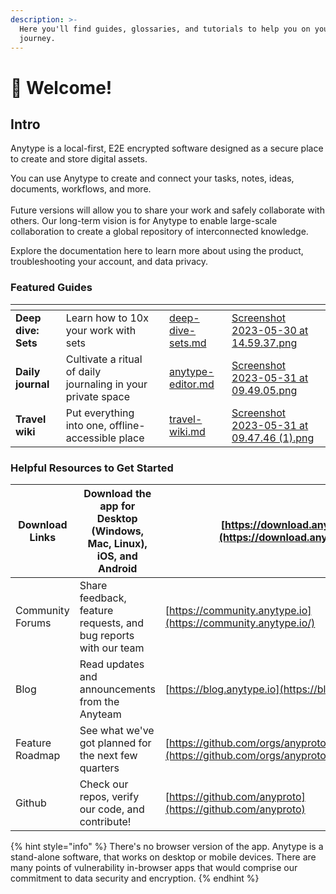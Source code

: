 ```yaml
---
description: >-
  Here you'll find guides, glossaries, and tutorials to help you on your Anytype
  journey.
---
```


# 👋 Welcome!

## Intro

Anytype is a local-first, E2E encrypted software designed as a secure place to create and store digital assets.

You can use Anytype to create and connect your tasks, notes, ideas, documents, workflows, and more. \
\
Future versions will allow you to share your work and safely collaborate with others. Our long-term vision is for Anytype to enable large-scale collaboration to create a global repository of interconnected knowledge.

Explore the documentation here to learn more about using the product, troubleshooting your account, and data privacy.

### ​Featured Guides

<table data-view="cards"><thead><tr><th></th><th></th><th></th><th data-hidden data-card-target data-type="content-ref"></th><th data-hidden data-card-cover data-type="files"></th></tr></thead><tbody><tr><td><strong>Deep dive: Sets</strong></td><td>Learn how to 10x your work with sets</td><td></td><td><a href="use-cases-and-tutorials/deep-dive-sets.md">deep-dive-sets.md</a></td><td><a href=".gitbook/assets/Screenshot 2023-05-30 at 14.59.37.png">Screenshot 2023-05-30 at 14.59.37.png</a></td></tr><tr><td><strong>Daily journal</strong></td><td>Cultivate a ritual of daily journaling in your private space</td><td></td><td><a href="use-cases-and-tutorials/anytype-editor.md">anytype-editor.md</a></td><td><a href=".gitbook/assets/Screenshot 2023-05-31 at 09.49.05.png">Screenshot 2023-05-31 at 09.49.05.png</a></td></tr><tr><td><strong>Travel wiki</strong></td><td>Put everything into one, offline-accessible place</td><td></td><td><a href="use-cases-and-tutorials/travel-wiki.md">travel-wiki.md</a></td><td><a href=".gitbook/assets/Screenshot 2023-05-31 at 09.47.46 (1).png">Screenshot 2023-05-31 at 09.47.46 (1).png</a></td></tr></tbody></table>

### Helpful Resources to Get Started

| Download Links   | Download the app for Desktop (Windows, Mac, Linux), iOS, and Android | ​[https://download.anytype.io](https://download.anytype.io/)​                                                                                                       |
| ---------------- | -------------------------------------------------------------------- | ------------------------------------------------------------------------------------------------------------------------------------------------------------------- |
| Community Forums | Share feedback, feature requests, and bug reports with our team      | ​[https://community.anytype.io](https://community.anytype.io/)​                                                                                                     |
| Blog             | Read updates and announcements from the Anyteam                      | ​[https://blog.anytype.io](https://blog.anytype.io/)​                                                                                                               |
| Feature Roadmap  | See what we've got planned for the next few quarters                 | [​​](https://github.com/orgs/anyproto/projects/1/views/1)[https://github.com/orgs/anyproto/projects/1/views/1](https://github.com/orgs/anyproto/projects/1/views/1) |
| Github           | Check our repos, verify our code, and contribute!                    | [​​](https://github.com/anyproto)[https://github.com/anyproto](https://github.com/anyproto)                                                                         |

{% hint style="info" %}
There's no browser version of the app. Anytype is a stand-alone software, that works on desktop or mobile devices. There are many points of vulnerability in-browser apps that would comprise our commitment to data security and encryption.
{% endhint %}
